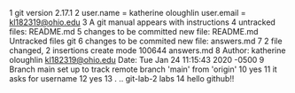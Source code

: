 1 git version 2.17.1
2 user.name = katherine oloughlin
  user.email = kl182319@ohio.edu
3 A git manual appears with instructions 
4 untracked files:
       README.md
5 changes to be committed 
          new file: README.md
  Untracked files 
           git
6 
 changes to be commited 
           new file: answers.md
7 2 file changed, 2 insertions
create mode 100644 answers.md
8  Author: katherine oloughlin <kl182319@ohio.edu>
   Date: Tue Jan 24 11:15:43 2020 -0500
9
  Branch main set up to track remote branch 'main' from 'origin'
  10 yes
  11 it asks for username 
  12 yes
  13 .  .. git-lab-2 labs
  14 hello github!!
